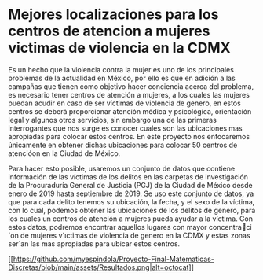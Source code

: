 # Mejores localizaciones para los centros de atencion a mujeres victimas de violencia en la CDMX

Es un hecho que la violencia contra la mujer es uno de los principales problemas de la actualidad en México, por ello es que en adición a las campañas que
tienen como objetivo hacer conciencia acerca del problema, es necesario tener centros de atención a mujeres, a los cuales las mujeres puedan acudir en caso
de ser víctimas de violencia de genero, en estos centros se deberá proporcionar atención médica y psicológica, orientación legal y algunos otros servicios, sin
embargo una de las primeras interrogantes que nos surge es conocer cuales son las ubicaciones mas apropiadas para colocar estos centros. En este proyecto nos
enfocaremos únicamente en obtener dichas ubicaciones para colocar 50 centros de atencióon en la Ciudad de México.

Para hacer esto posible, usaremos un conjunto de datos que contiene información de las víctimas de los delitos en las carpetas de investigación de la
Procuraduría General de Justicia (PGJ) de la Ciudad de México desde enero de 2019 hasta septiembre de 2019.
Se uso este conjunto de datos, ya que para cada delito tenemos su ubicación, la fecha, y el sexo de la víctima, con lo cual, podemos obtener las ubicaciones de los delitos de genero, para los cuales un centros de atención a mujeres pueda
ayudar a la víctima.
Con estos datos, podremos encontrar aquellos lugares con mayor concentraci´on de mujeres v´ıctimas de violencia de genero en la CDMX y estas zonas ser´an
las mas apropiadas para ubicar estos centros.

[[https://github.com/myespindola/Proyecto-Final-Matematicas-Discretas/blob/main/assets/Resultados.png|alt=octocat]]
